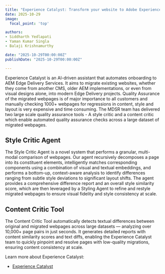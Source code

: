 ```yaml
---
title: "Experience Catalyst: Transform your website to Adobe Experience Manager Edge Delivery Services with AI-powered automation"
date: 2025-10-29
image:
  focal_point: 'top'

authors:
- Siddharth Yedlapati
- Yaman Kumar Singla
- Balaji Krishnamurthy

date: "2025-10-29T00:00:00Z"
publishDate: "2025-10-29T00:00:00Z"

---
```

Experience Catalyst is an AI-driven assistant that automates onboarding to AEM Edge Delivery Services. It aims to migrate existing websites, whether they come from another CMS, older AEM implementations, or even from visual designs alone, into modern Edge Delivery projects. Quality Assurance of the migrated webpages is of major importance to all customers and manually checking 1000+ webpages for regressions in content, style and layout is very expensive and time consuming. The MDSR team has delivered two large scale quality assurance tools -  A style critic and a content critic which enable automated quality assurance checks across a large dataset of migrated webpages. 

## Style Critic Agent

The Style Critic Agent is a novel system that performs a granular, multi-modal comparison of webpages. Our agent recursively decomposes a page into its constituent elements, intelligently matches corresponding components using a combination of visual and textual embeddings, and performs a bottom-up, context-aware analysis to identify differences ranging from subtle style deviations to significant layout shifts. The agent provides a comprehensive difference report and an overall style similarity score, which are then leveraged by a Styling Agent to refine and restyle migrated webpages to ensure visual fidelity and style consistency at scale.

## Content Critic Tool

The Content Critic Tool automatically detects textual differences between original and migrated webpages across large datasets — analyzing over 10,000+ page pairs in just seconds. It generates detailed reports with content similarity scores and text diffs, enabling the Experience Catalyst team to quickly pinpoint and resolve pages with low-quality migrations, ensuring content consistency at scale.

Learn more about Experience Catalyst:
- [Experience Catalyst](https://github.com/aemysites/aemydocs)

